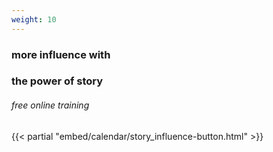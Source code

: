 ```yaml
---
weight: 10
---
```


### more influence with
### the power of story
###### free online training
{{< partial "embed/calendar/story_influence-button.html" >}}
